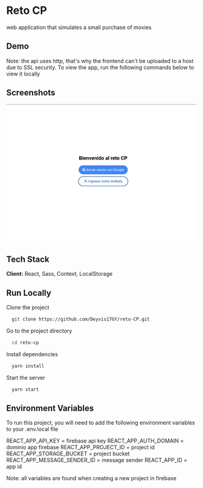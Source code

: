 # Reto CP

web application that simulates a small purchase of movies

## Demo

Note: the api uses http, that's why the frontend can't be uploaded to a host due to SSL security.
To view the app, run the following commands below to view it locally

## Screenshots

![App Screenshot](docs/login.png)

## Tech Stack

**Client:** React, Sass, Context, LocalStorage

## Run Locally

Clone the project

```bash
  git clone https://github.com/Deyvis17GY/reto-CP.git
```

Go to the project directory

```bash
  cd reto-cp
```

Install dependencies

```bash
  yarn install
```

Start the server

```bash
  yarn start
```

## Environment Variables

To run this project, you will need to add the following environment variables to your .env.local file

REACT_APP_API_KEY = firebase api key
REACT_APP_AUTH_DOMAIN = dominio app firebase
REACT_APP_PROJECT_ID = project id
REACT_APP_STORAGE_BUCKET = project bucket
REACT_APP_MESSAGE_SENDER_ID = message sender
REACT_APP_ID = app id

Note: all variables are found when creating a new project in firebase
